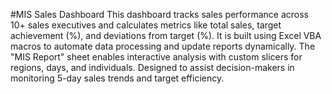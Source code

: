 #MIS Sales Dashboard
This dashboard tracks sales performance across 10+ sales executives and calculates metrics like total sales, target achievement (%), and deviations from target (%). It is built using Excel VBA macros to automate data processing and update reports dynamically. The "MIS Report" sheet enables interactive analysis with custom slicers for regions, days, and individuals. Designed to assist decision-makers in monitoring 5-day sales trends and target efficiency.
